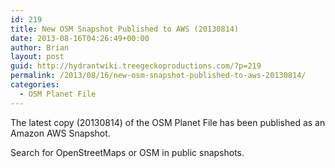 ```yaml
---
id: 219
title: New OSM Snapshot Published to AWS (20130814)
date: 2013-08-16T04:26:49+00:00
author: Brian
layout: post
guid: http://hydrantwiki.treegeckoproductions.com/?p=219
permalink: /2013/08/16/new-osm-snapshot-published-to-aws-20130814/
categories:
  - OSM Planet File
---
```

The latest copy (20130814) of the OSM Planet File has been published as an Amazon AWS Snapshot.

Search for OpenStreetMaps or OSM in public snapshots.